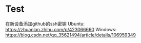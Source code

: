 # Test
在新设备添加github的ssh密钥
Ubuntu: https://zhuanlan.zhihu.com/p/423066660
Windows: https://blog.csdn.net/qq_35621494/article/details/106959349
